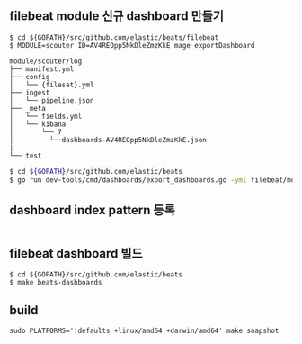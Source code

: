 ## filebeat module 신규 dashboard 만들기
 
```
$ cd ${GOPATH}/src/github.com/elastic/beats/filebeat
$ MODULE=scouter ID=AV4REOpp5NkDleZmzKkE mage exportDashboard
```
```
module/scouter/log
├── manifest.yml
├── config
│   └── {fileset}.yml
├── ingest
│   └── pipeline.json
├── _meta
│   └── fields.yml
│   └── kibana
│       └── 7
│         └──dashboards-AV4REOpp5NkDleZmzKkE.json
|             
└── test
```

```bash
$ cd ${GOPATH}/src/github.com/elastic/beats
$ go run dev-tools/cmd/dashboards/export_dashboards.go -yml filebeat/module/scouter/module.yml   
```
## dashboard index pattern 등록  
```
```
## filebeat dashboard 빌드 
```
$ cd ${GOPATH}/src/github.com/elastic/beats
$ make beats-dashboards
```
## build 
```
sudo PLATFORMS='!defaults +linux/amd64 +darwin/amd64' make snapshot
```